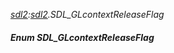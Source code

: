 _[sdl2](../../modules/sdl2/sdl2-module.md):[sdl2](../../modules/sdl2/sdl2-module.md).SDL\_GLcontextReleaseFlag_
##### Enum SDL\_GLcontextReleaseFlag
